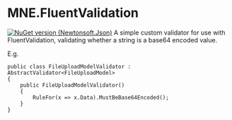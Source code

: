 # MNE.FluentValidation
[![NuGet version (Newtonsoft.Json)](https://img.shields.io/nuget/v/mne.fluentvalidation.svg?style=flat-square)](https://www.nuget.org/packages/mne.fluentvalidation/)
A simple custom validator for use with FluentValidation, validating whether a string is a base64 encoded value.

E.g.

```CSharp
public class FileUploadModelValidator : AbstractValidator<FileUploadModel>
{
    public FileUploadModelValidator()
    {
        RuleFor(x => x.Data).MustBeBase64Encoded();
    }
}
```
